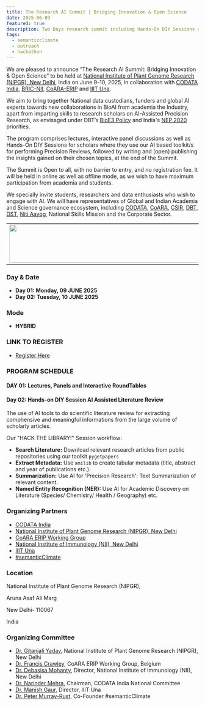 ```yaml
---
title: The Research AI Summit | Bridging Innovation & Open Science
date: 2025-06-09
featured: true
description: Two Days research summit including Hands-On DIY Sessions at NIPGR, New Delhi
tags:
  - semanticclimate
  - outreach
  - hackathon
---
```

We are pleased to announce “The Research AI Summit: Bridging Innovation & Open Science” to be held at [National Institute of Plant Genome Research (NIPGR), New Delhi](https://nipgr.ac.in/nipgrv2/index.html), India on June 9-10, 2025, in collaboration with [CODATA India](https://codata.org/india/), [BRIC-NII](https://www.nii.res.in/), [CoARA-ERIP](https://coara.eu/working-groups/working-groups/wg-erip/) and [IIIT Una](https://iiitu.ac.in/). 

We aim to bring together National data custodians, funders and global AI experts towards new collaborations in BioAI from academia the Industry, apart from imparting skills to research scholars on AI-Assisted Precision Research, as envisaged under DBT’s [BioE3 Policy](https://bmi.dbtindia.gov.in/) and India's [NEP 2020](https://www.education.gov.in/sites/upload_files/mhrd/files/NEP_Final_English_0.pdf) priorities. 

The program comprises lectures, interactive panel discussions as well as Hands-On DIY Sessions for scholars where they use our AI based toolkit/s for performing Precision Reviews, followed by writing and (open) publishing the insights gained on their chosen topics, at the end of the Summit.

The Summit is Open to all, with no barrier to entry, and no registration fee. It will be held in online as well as offline mode, as we wish to have maximum participation from academia and students. 

We specially invite students, researchers and data enthusiasts who wish to engage with AI. We will have representatives of Global and Indian Academia and Science governance ecosystem, including [CODATA](https://codata.org/), [CoARA](https://coara.eu/), [CSIR](https://www.csir.res.in/), [DBT](https://dbtindia.gov.in/), [DST](https://dst.gov.in/), [Niti Aayog](https://niti.gov.in/), National Skills Mission and the Corporate Sector. 


<table>
  <tr>
    <td>
      <img src='{{ "/static/img/events_all/Research_AI_CODATA.jpg" | url }}' width="500" height="100">
    </td>
  </tr>
</table>

### Day & Date

- **Day 01: Monday, 09 JUNE 2025**
- **Day 02: Tuesday, 10 JUNE 2025**

### Mode

- **HYBRID**


### LINK TO REGISTER

- [Register Here](https://docs.google.com/forms/d/e/1FAIpQLSdyZkV_RJcOyobgLN35nFPGuImaZhqfYAZymU0rZeyhPgivlg/viewform?usp=sharing&ouid=105960749957859136825)

### PROGRAM SCHEDULE 

#### DAY 01: **Lectures, Panels and Interactive RoundTables** 


#### Day 02: Hands-on DIY Session **AI Assisted Literature Review** 


The use of AI tools to do scientific literature review for extracting comphensive and meaningful informations from the large volume of scholarly articles. 

Our "HACK THE LIBRARY!" Session workflow:

- **Search Literature:** Download relevant research articles from public repositories using our toolkit `pygetpapers`
- **Extract Metadata:** Use `amilib` to create tabular metadata (title, abstract and year of publications etc.).
- **Summarization:** Use AI for 'Precision Research': Text Summarization of relevant content. 
- **Named Entity Recognition (NER):** Use AI for Academic Discovery on Literature (Species/ Chemistry/ Health / Geography) etc.



### Organizing Partners 

- [CODATA India](https://codata.org/india/)
- [National Institute of Plant Genome Research (NIPGR), New Delhi](https://nipgr.ac.in/nipgrv2/index.html)
- [CoARA ERIP Working Group](https://coara.eu/working-groups/working-groups/wg-erip/)
- [National Institute of Immunology (NII), New Delhi](https://www.nii.res.in/)
- [IIIT Una](https://iiitu.ac.in/)
- [#semanticClimate](https://semanticclimate.github.io/p/en/)

### Location

National Institute of Plant Genome Research (NIPGR), 

Aruna Asaf Ali Marg

New Delhi- 110067

India
### Organizing Committee 

- [Dr. Gitanjali Yadav](https://nipgr.ac.in/nipgrv2/dr_gyadav.html), National Institute of Plant Genome Research (NIPGR), New Delhi
- [Dr. Francis Crawley](https://knowledge4policy.ec.europa.eu/profile/francis-p-crawley-1745_en), CoARA ERIP Working Group, Belgium
- [Dr. Debasisa Mohanty](https://www.nii.res.in/en/directors-page), Director, National Institute of Immunology (NII), New Delhi
- [Dr. Narinder Mehra](https://council.science/profile/narinder-mehra/), Chairman, CODATA India National Committee
- [Dr. Manish Gaur](https://iiitu.ac.in/director), Director, IIIT Una
- [Dr. Peter Murray-Rust](https://www.ch.cam.ac.uk/person/pm286), Co-Founder #semanticClimate
